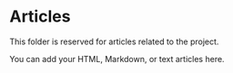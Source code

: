 # Articles

This folder is reserved for articles related to the project.

You can add your HTML, Markdown, or text articles here.
